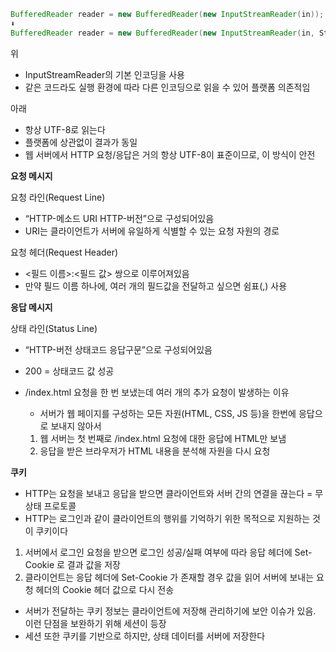 ```java
BufferedReader reader = new BufferedReader(new InputStreamReader(in));
⬇️
BufferedReader reader = new BufferedReader(new InputStreamReader(in, StandardCharsets.UTF_8));
```

위

- InputStreamReader의 기본 인코딩을 사용
- 같은 코드라도 실행 환경에 따라 다른 인코딩으로 읽을 수 있어 플랫폼 의존적임

아래

- 항상 UTF-8로 읽는다
- 플랫폼에 상관없이 결과가 동일
- 웹 서버에서 HTTP 요청/응답은 거의 항상 UTF-8이 표준이므로, 이 방식이 안전


**요청 메시지**

요청 라인(Request Line)

- “HTTP-메소드 URI HTTP-버전”으로 구성되어있음
- URI는 클라이언트가 서버에 유일하게 식별할 수 있는 요청 자원의 경로

요청 헤더(Request Header)

- <필드 이름>:<필드 값> 쌍으로 이루어져있음
- 만약 필드 이름 하나에, 여러 개의 필드값을 전달하고 싶으면 쉼표(,) 사용


**응답 메시지**

상태 라인(Status Line)

- “HTTP-버전 상태코드 응답구문”으로 구성되어있음
- 200 = 상태코드 값 성공


- /index.html 요청을 한 번 보냈는데 여러 개의 추가 요청이 발생하는 이유
    - 서버가 웹 페이지를 구성하는 모든 자원(HTML, CSS, JS 등)을 한번에 응답으로 보내지 않아서
    1. 웹 서버는 첫 번째로 /index.html 요청에 대한 응답에 HTML만 보냄
    2. 응답을 받은 브라우저가 HTML 내용을 분석해 자원을 다시 요청

**쿠키**

- HTTP는 요청을 보내고 응답을 받으면 클라이언트와 서버 간의 연결을 끊는다 = 무상태 프로토콜
- HTTP는 로그인과 같이 클라이언트의 행위를 기억하기 위한 목적으로 지원하는 것이 쿠키이다

1. 서버에서 로그인 요청을 받으면 로그인 성공/실패 여부에 따라 응답 헤더에 Set-Cookie 로 결과 값을 저장
2. 클라이언트는 응답 헤더에 Set-Cookie 가 존재할 경우 값을 읽어 서버에 보내는 요청 헤더의 Cookie 헤더 값으로 다시 전송

- 서버가 전달하는 쿠키 정보는 클라이언트에 저장해 관리하기에 보안 이슈가 있음. 이런 단점을 보완하기 위해 세션이 등장
- 세션 또한 쿠키를 기반으로 하지만, 상태 데이터를 서버에 저장한다